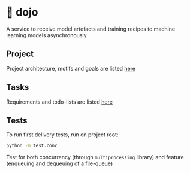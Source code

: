 # 🥋 dojo
A service to receive model artefacts and training recipes to  machine learning models asynchronously 

## Project

Project architecture, motifs and goals are listed [here](docs/PROJECT.md)

## Tasks

Requirements and todo-lists are listed [here](docs/TODO.md)

## Tests

To run first delivery tests, run on project root:

``` bash
python -m test.conc
```

Test for both concurrency (through `multiprocessing` library) and feature (enqueuing and dequeuing of a file-queue)